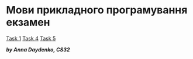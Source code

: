 <h1> Мови прикладного програмування екзамен</h1>

[Task 1](https://github.com/iitsann/mpp_university/blob/EXAM_MPP/EXAM/1_abstractFactory.rb)
[Task 4](https://github.com/iitsann/mpp_university/blob/EXAM_MPP/EXAM/4_modules.rb)
[Task 5](https://github.com/iitsann/mpp_university/blob/EXAM_MPP/EXAM/5_countingSort.rb)
<p><b><i> by Anna Daydenko, CS32 </i></b></p>